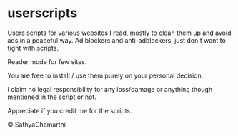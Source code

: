 # userscripts
Users scripts for various websites I read, mostly to clean them up and avoid ads in a peaceful way. Ad blockers and anti-adblockers, just don't want to fight with scripts.

Reader mode for few sites. 

You are free to install / use them purely on your personal decision.

I claim no legal responsibility for any loss/damage or anything though mentioned in the script or not. 

Appreciate if you credit me for the scripts. 

&copy; SathyaChamarthi 
